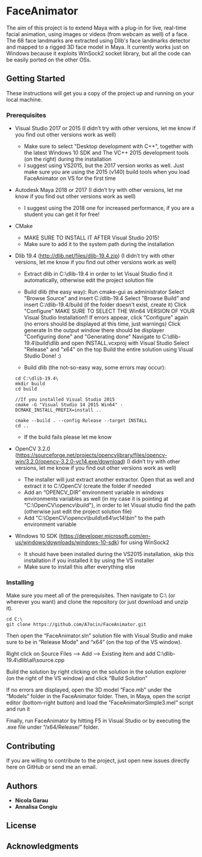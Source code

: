 # FaceAnimator

The aim of this project is to extend Maya with a plug-in for live, real-time facial animation, using images or videos (from webcam as well) of a face. The 68 face landmarks are extracted using Dlib's face landmarks detector and mapped to a rigged 3D face model in Maya.
It currently works just on Windows because it exploits WinSock2 socket library, but all the code can be easily ported on the other OSs.

## Getting Started

These instructions will get you a copy of the project up and running on your local machine.

### Prerequisites

-	Visual Studio 2017 or 2015 (I didn’t try with other versions, let me know if you find out other versions work as well)

    -   Make sure to select "Desktop development with C++", together with the latest Windows 10 SDK and The VC++ 2015 development tools (on the right) during the installation
    -   I suggest using VS2015, but the 2017 version works as well. Just make sure you are using the 2015 (v140) build tools when you load FaceAnimator on VS for the first time
	
-	Autodesk Maya 2018 or 2017 (I didn’t try with other versions, let me know if you find out other versions work as well)

    -   I suggest using the 2018 one for increased performance, if you are a student you can get it for free!
	
-	CMake
 
    -   MAKE SURE TO INSTALL IT AFTER Visual Studio 2015!
    -   Make sure to add it to the system path during the installation
	
-	Dlib 19.4 (http://dlib.net/files/dlib-19.4.zip) (I didn’t try with other versions, let me know if you find out other versions work as well)
  
    -	Extract dlib in C:\dlib-19.4 in order to let Visual Studio find it automatically, otherwise edit the project solution file
  
    -   Build dlib (the easy way):
	    Run cmake-gui as administrator
		Select "Browse Source" and insert C:/dlib-19.4
		Select "Browse Build" and insert C:/dlib-19.4/build (if the folder doesn't exist, create it)
		Click "Configure"
		MAKE SURE TO SELECT THE Win64 VERSION OF YOUR Visual Studio Installation!!
		If errors appear, click "Configure" again (no errors should be displayed at this time, just warnings)
		Click generate
		In the output window there should be displayer "Configuring done" and "Generating done"
		Navigate to C:\dlib-19.4\build\dlib and open INSTALL.vcxproj with Visual Studio
		Select "Release" and "x64" on the top
		Build the entire solution using Visual Studio
		Done! :)
		
    -	Build dlib (the not-so-easy way, some errors may occur):
    ```
    cd C:\dlib-19.4\
    mkdir build
    cd build

	//If you installed Visual Studio 2015
    cmake -G "Visual Studio 14 2015 Win64" -DCMAKE_INSTALL_PREFIX=install .. 
	
	cmake --build . --config Release --target INSTALL
	cd ..
    ```
	
	- If the build fails please let me know

-	OpenCV 3.2.0 (https://sourceforge.net/projects/opencvlibrary/files/opencv-win/3.2.0/opencv-3.2.0-vc14.exe/download) (I didn’t try with other versions, let me know if you find out other versions work as well)

    -   The installer will just extract another extractor. Open that as well and extract it to C:\OpenCV (create the folder if needed
    -	Add an “OPENCV_DIR” environment variable in windows environments variables as well (in my case it is pointing at "C:\OpenCV\opencv\build"), in order to let Visual studio find the path (otherwise just edit the project solution file)
    -   Add "C:\OpenCV\opencv\build\x64\vc14\bin" to the path environment variable
	
-	Windows 10 SDK (https://developer.microsoft.com/en-us/windows/downloads/windows-10-sdk) for using WinSock2

    -   It should have been installed during the VS2015 installation, skip this installation if you installed it by using the VS installer
    -   Make sure to install this after everything else

### Installing

Make sure you meet all of the prerequisites. Then navigate to C:\ (or wherever you want) and clone the repository (or just download and unzip it).

```
cd C:\
git clone https://github.com/A7ocin/FaceAnimator.git
```

Then open the “FaceAnimator.sln” solution file with Visual Studio and make sure to be in “Release Mode” and “x64” (on the top of the VS window).

Right click on Source Files --> Add --> Existing Item and add C:\dlib-19.4\dlib\all\source.cpp

Build the solution by right clicking on the solution in the solution explorer (on the right of the VS window) and click “Build Solution”

If no errors are displayed, open the 3D model “Face.mb” under the “Models” folder in the FaceAnimator folder. Then, in Maya, open the script editor (bottom-right button) and load the “FaceAnimatorSimple3.mel” script and run it

Finally, run FaceAnimator by hitting F5 in Visual Studio or by executing the .exe file under “/x64/Release/” folder.

## Contributing

If you are willing to contribute to the project, just open new issues directly here on GitHub or send me an email. 

## Authors

* **Nicola Garau** 
* **Annalisa Congiu** 

## License

## Acknowledgments

